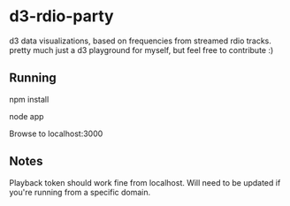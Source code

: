 d3-rdio-party
=============

d3 data visualizations, based on frequencies from streamed rdio tracks. pretty much just a d3 playground for myself, but feel free to contribute :)

Running
--
npm install

node app

Browse to localhost:3000

Notes
--
Playback token should work fine from localhost. Will need to be updated if you're running from a specific domain.
